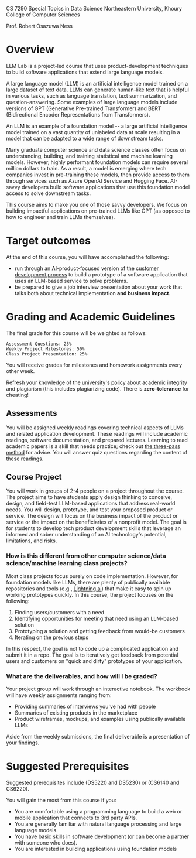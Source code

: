 <title>LLM Lab: Product Development for Large Language Models</title>

CS 7290 Special Topics in Data Science
Northeastern University, Khoury College of Computer Sciences

Prof. Robert Osazuwa Ness

# Overview

LLM Lab is a project-led course that uses product-development techniques to build software applications that extend large language models.

A large language model (LLM) is an artificial intelligence model trained on a large dataset of text data.
LLMs can generate human-like text that is helpful in various tasks, such as language translation, text summarization, and question-answering.
Some examples of large language models include versions of GPT (Generative Pre-trained Transformer) and BERT (Bidirectional Encoder Representations from Transformers).

An LLM is an example of a foundation model -- a large artificial intelligence model trained on a vast quantity of unlabeled data at scale resulting in a model that can be adapted to a wide range of downstream tasks.

Many graduate computer science and data science classes often focus on understanding, building, and training statistical and machine learning models.
However, highly performant foundation models can require several million dollars to train.
As a result, a model is emerging where tech companies invest in pre-training these models, then provide access to them through services such as Azure OpenAI Service and Hugging Face.
AI-savvy developers build software applications that use this foundation model access to solve downstream tasks.

This course aims to make you one of those savvy developers.
We focus on building impactful applications on pre-trained LLMs like GPT (as opposed to how to engineer and train LLMs themselves).

# Target outcomes

At the end of this course, you will have accomplished the following:

* run through an AI-product-focused version of the [customer development process](https://en.wikipedia.org/wiki/Customer_development) to build a prototype of a software application that uses an LLM-based service to solve problems.
* be prepared to give a job interview presentation about your work that talks both about technical implementation **and business impact**.

# Grading and Academic Guidelines

The final grade for this course will be weighted as follows:

    Assessment Questions: 25%
    Weekly Project Milestones: 50%
    Class Project Presentation: 25%

You will receive grades for milestones and homework assignments every other week.

Refresh your knowledge of the university's [policy](http://www.northeastern.edu/osccr/academic-integrity-policy/) about academic integrity and plagiarism (this includes plagiarizing code).  There is **zero-tolerance** for cheating!

## Assessments

You will be assigned weekly readings covering technical aspects of LLMs and related application development.
These readings will include academic readings, software documentation, and prepared lectures.
Learning to read academic papers is a skill that needs practice; check out [the three-pass method](https://web.stanford.edu/class/ee384m/Handouts/HowtoReadPaper.pdf) for advice.
You will answer quiz questions regarding the content of these readings.

## Course Project

You will work in groups of 2-4 people on a project throughout the course.
The project aims to have students apply design thinking to conceive, design, and field-test LLM-based applications that address real-world needs.
You will design, prototype, and test your proposed product or service.
The design will focus on the business impact of the product or service or the impact on the beneficiaries of a nonprofit model.
The goal is for students to develop tech product development skills that leverage an informed and sober understanding of an AI technology's potential, limitations, and risks.

### How is this different from other computer science/data science/machine learning class projects?

Most class projects focus purely on code implementation.
However, for foundation models like LLMs, there are plenty of publically available repositories and tools (e.g., [Lightning.ai](https://lightning.ai/)) that make it easy to spin up working prototypes quickly.
In this course, the project focuses on the following:

1.  Finding users/customers with a need
2.  Identifying opportunities for meeting that need using an LLM-based solution
3.  Prototyping a solution and getting feedback from would-be customers
4.  Iterating on the previous steps

In this respect, the goal is not to code up a complicated application and submit it in a repo.
The goal is to iteratively get feedback from potential users and customers on "quick and dirty" prototypes of your application.

### What are the deliverables, and how will I be graded?

Your project group will work through an interactive notebook.
The workbook will have weekly assignments ranging from:

* Providing summaries of interviews you've had with people 
* Summaries of existing products in the marketplace
* Product wireframes, mockups, and examples using publically available LLMs

Aside from the weekly submissions, the final deliverable is a presentation of your findings.

# Suggested Prerequisites

Suggested prerequisites include (DS5220 and DS5230) or (CS6140 and CS6220).

You will gain the most from this course if you:

* You are comfortable using a programming language to build a web or mobile application that connects to 3rd party APIs.
* You are generally familiar with natural language processing and large language models.
* You have basic skills in software development (or can become a partner with someone who does).
* You are interested in building applications using foundation models
